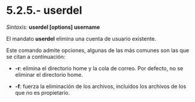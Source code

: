 # 5.2.5.- userdel

*Sintaxis:* **userdel [options] username**

El mandato **userdel** elimina una cuenta de usuario existente.

Este comando admite opciones, algunas de las más comunes son las que se citan a continuación:

 * **-r**: elimina el directorio home y la cola de correo. Por defecto, no se eliminar el directorio home.

 * **-f**: fuerza la eliminación de los archivos, incluídos los archivos de los que no es propietario.
